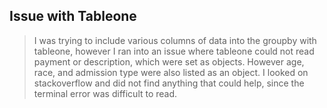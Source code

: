 ## Issue with Tableone

> I was trying to include various columns of data into the groupby with tableone, however I ran into an issue where tableone could not read payment or description, which were set as objects.  However age, race, and admission type were also listed as an object.  I looked on stackoverflow and did not find anything that could help, since the terminal error was difficult to read.  

